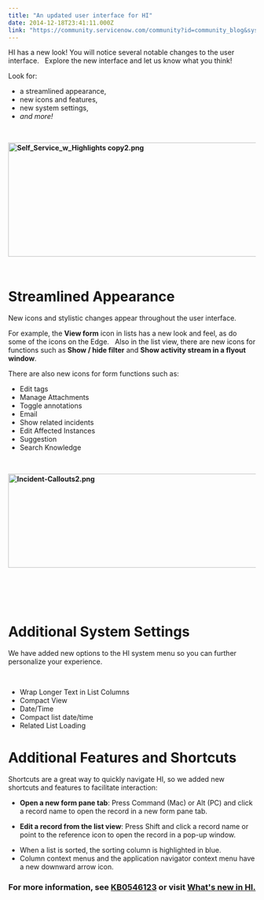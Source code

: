 ```yaml
---
title: "An updated user interface for HI"
date: 2014-12-18T23:41:11.000Z
link: "https://community.servicenow.com/community?id=community_blog&sys_id=861d22e5dbd0dbc01dcaf3231f961971"
---
```

<p>HI has a new look! You will notice several notable changes to the user interface.   Explore the new interface and let us know what you think!</p><p></p><p>Look for:</p><ul><li>a streamlined appearance,</li><li>new icons and features,</li><li>new system settings,</li><li><em>and more!</em></li></ul><p><strong><br/></strong></p><p><strong><img   alt="Self_Service_w_Highlights copy2.png" class="image-0 jive-image" src="830237bddb9c1fc03eb27a9e0f9619f3.iix" style="height: 232px; width: 620px; display: block; margin-left: auto; margin-right: auto;"/></strong><span style="line-height: 1.5em; color: #d1232b; font-size: 12pt;"><strong><br/></strong></span></p><h1><strong>Streamlined Appearance</strong></h1><p>New icons and stylistic changes appear throughout the user interface.</p><p></p><p>For example, the <strong>View form</strong> icon in lists has a new look and feel, as do some of the icons on the Edge.   Also in the list view, there are new icons for functions such as <strong>Show / hide filter</strong> and <strong>Show activity stream in a flyout window</strong>.</p><p></p><p>There are also new icons for form functions such as:</p><ul><li>Edit tags</li><li>Manage Attachments</li><li>Toggle annotations</li><li>Email</li><li>Show related incidents</li><li>Edit Affected Instances</li><li>Suggestion</li><li>Search Knowledge</li></ul><p><strong><br/></strong></p><p><strong><img   alt="Incident-Callouts2.png" class="image-1 jive-image" src="5cf09186db54d304b322f4621f961955.iix" style="height: 191px; width: 620px; display: block; margin-left: auto; margin-right: auto;"/></strong></p><h1><strong><br/></strong></h1><h1><strong>Additional System Settings</strong></h1><p>We have added new options to the HI system menu so you can further personalize your experience.</p><p><strong><br/></strong></p><ul><li>Wrap Longer Text in List Columns</li><li>Compact View</li><li>Date/Time</li><li>Compact list date/time</li><li>Related List Loading</li></ul><p></p><p></p><h1><strong>Additional Features and Shortcuts</strong></h1><p>Shortcuts are a great way to quickly navigate HI, so we added new shortcuts and features to facilitate interaction:</p><p></p><ul><li><strong>Open a new form pane tab</strong>: Press Command (Mac) or Alt (PC) and click a record name to open the record in a new form pane tab.</li><li><p><strong>Edit a record from the list view</strong>: Press Shift and click a record name or point to the reference icon to open the record in a pop-up window.</p></li><li>When a list is sorted, the sorting column is highlighted in blue.</li><li>Column context menus and the application navigator context menu have a new downward arrow icon.</li></ul><p></p><p></p><h3 style="text-align: center;"><strong>For more information, see <a title="i.service-now.com/kb_view.do?sysparm_article=KB0546123" href="https://hi.service-now.com/kb_view.do?sysparm_article=KB0546123">KB0546123</a> or visit </strong><strong><a title="i.service-now.com/kb_view_customer.do?sysparm_article=KB0536942" href="https://hi.service-now.com/kb_view_customer.do?sysparm_article=KB0536942">What's new in HI.</a></strong></h3>